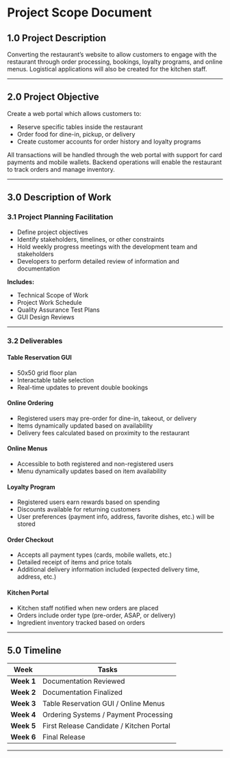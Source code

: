 # Project Scope Document

## 1.0 Project Description
Converting the restaurant’s website to allow customers to engage with the restaurant through order processing, bookings, loyalty programs, and online menus. Logistical applications will also be created for the kitchen staff.

---

## 2.0 Project Objective
Create a web portal which allows customers to:
- Reserve specific tables inside the restaurant
- Order food for dine-in, pickup, or delivery
- Create customer accounts for order history and loyalty programs

All transactions will be handled through the web portal with support for card payments and mobile wallets. Backend operations will enable the restaurant to track orders and manage inventory.

---

## 3.0 Description of Work

### 3.1 Project Planning Facilitation
- Define project objectives  
- Identify stakeholders, timelines, or other constraints  
- Hold weekly progress meetings with the development team and stakeholders  
- Developers to perform detailed review of information and documentation  

**Includes:**
- Technical Scope of Work  
- Project Work Schedule  
- Quality Assurance Test Plans  
- GUI Design Reviews  

---

### 3.2 Deliverables

#### **Table Reservation GUI**
- 50x50 grid floor plan  
- Interactable table selection  
- Real-time updates to prevent double bookings  

#### **Online Ordering**
- Registered users may pre-order for dine-in, takeout, or delivery  
- Items dynamically updated based on availability  
- Delivery fees calculated based on proximity to the restaurant  

#### **Online Menus**
- Accessible to both registered and non-registered users  
- Menu dynamically updates based on item availability  

#### **Loyalty Program**
- Registered users earn rewards based on spending  
- Discounts available for returning customers  
- User preferences (payment info, address, favorite dishes, etc.) will be stored  

#### **Order Checkout**
- Accepts all payment types (cards, mobile wallets, etc.)  
- Detailed receipt of items and price totals  
- Additional delivery information included (expected delivery time, address, etc.)  

#### **Kitchen Portal**
- Kitchen staff notified when new orders are placed  
- Orders include order type (pre-order, ASAP, or delivery)  
- Ingredient inventory tracked based on orders  

---

## 5.0 Timeline

| Week | Tasks |
|------|-------|
| **Week 1** | Documentation Reviewed |
| **Week 2** | Documentation Finalized |
| **Week 3** | Table Reservation GUI / Online Menus |
| **Week 4** | Ordering Systems / Payment Processing |
| **Week 5** | First Release Candidate / Kitchen Portal |
| **Week 6** | Final Release |

---
